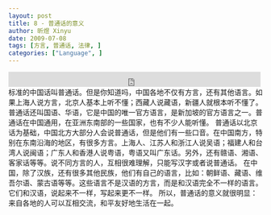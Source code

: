 ```yaml
---
layout: post
title: 8 - 普通话的意义
author: 昕煜 Xinyu
date: 2009-07-08
tags: [方言, 普通话, 法律, ]
categories: ["Language", ]
---
```


<iframe src="https://archive.org/embed/slowchinese_201909/Slow_Chinese_008.mp3" width="500" height="30" frameborder="0" webkitallowfullscreen="true" mozallowfullscreen="true" allowfullscreen></iframe>
标准的中国话叫普通话。但是你知道吗，中国各地不仅有方言，还有其他语言。如果上海人说方言，北京人基本上听不懂；西藏人说藏语，新疆人就根本听不懂了。
普通话还叫国语、华语，它是中国的唯一官方语言，是新加坡的官方语言之一。普通话在中国通用，在亚洲东南部的一些国家，也有不少人能听懂。
普通话以北京话为基础，中国北方大部分人会说普通话，但是他们有一些口音。在中国南方，特别在东南沿海的地区，有很多方言。上海人、江苏人和浙江人说吴语；福建人和台湾人说闽语；广东人和香港人说粤语，粤语又叫广东话。另外，还有赣语、湘语、客家话等等。说不同方言的人，互相很难理解，只能写汉字或者说普通话。
在中国，除了汉族，还有很多其他民族，他们有自己的语言，比如：朝鲜语、藏语、维吾尔语、蒙古语等等。这些语言不是汉语的方言，而是和汉语完全不一样的语言。它们和汉语，说起来不一样，写起来更不一样。
所以，普通话的意义就很明显：来自各地的人可以互相交流，和平友好地生活在一起。
 
